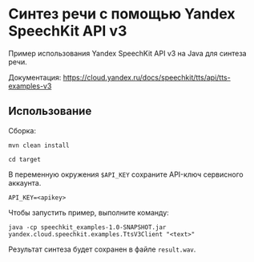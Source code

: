 # Синтез речи с помощью Yandex SpeechKit API v3

Пример использования Yandex SpeechKit API v3 на Java для синтеза речи.

Документация: https://cloud.yandex.ru/docs/speechkit/tts/api/tts-examples-v3

## Использование

Сборка:

`mvn clean install`

`cd target`

В переменную окружения `$API_KEY` сохраните API-ключ сервисного аккаунта.

`API_KEY=<apikey>`

Чтобы запустить пример, выполните команду:

`java -cp speechkit_examples-1.0-SNAPSHOT.jar yandex.cloud.speechkit.examples.TtsV3Client "<text>"`

Результат синтеза будет сохранен в файле `result.wav`.
